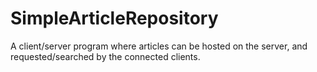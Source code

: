 # SimpleArticleRepository
A client/server program where articles can be hosted on the server, and requested/searched by the connected clients.
